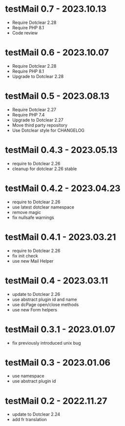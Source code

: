 testMail 0.7 - 2023.10.13
===========================================================
* Require Dotclear 2.28
* Require PHP 8.1
* Code review

testMail 0.6 - 2023.10.07
===========================================================
* Require Dotclear 2.28
* Require PHP 8.1
* Upgrade to Dotclear 2.28

testMail 0.5 - 2023.08.13
===========================================================
* Require Dotclear 2.27
* Require PHP 7.4
* Upgrade to Dotclear 2.27
* Move third party repository
* Use Dotclear style for CHANGELOG

testMail 0.4.3 - 2023.05.13
===========================================================
* require to Dotclear 2.26
* cleanup for dotclear 2.26 stable

testMail 0.4.2 - 2023.04.23
===========================================================
* require to Dotclear 2.26
* use latest dotclear namespace
* remove magic
* fix nullsafe warnings

testMail 0.4.1 - 2023.03.21
===========================================================
* require to Dotclear 2.26
* fix init check
* use new Mail Helper

testMail 0.4 - 2023.03.11
===========================================================
* update to Dotclear 2.26
* use abstract plugin id and name
* use dcPage open/close methods
* use new Form helpers

testMail 0.3.1 - 2023.01.07
===========================================================
* fix previously introduced unix bug

testMail 0.3 - 2023.01.06
===========================================================
* use namespace
* use abstract plugin id

testMail 0.2 - 2022.11.27
===========================================================
* update to Dotclear 2.24
* add fr translation